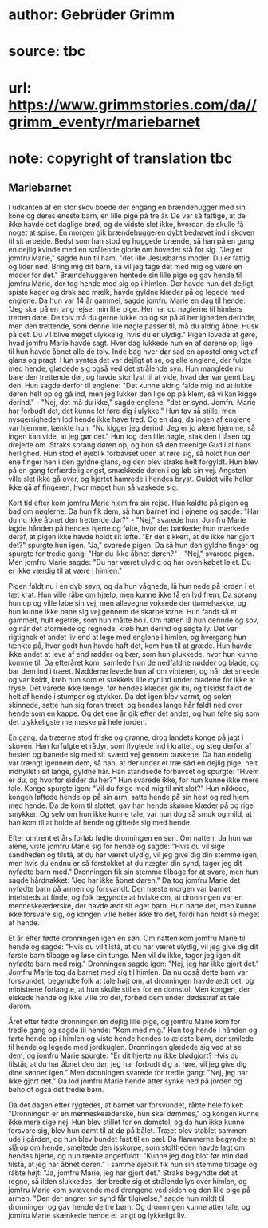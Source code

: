 # author: Gebrüder Grimm
# source: tbc
# url: https://www.grimmstories.com/da//grimm_eventyr/mariebarnet
# note: copyright of translation tbc

## Mariebarnet 

I udkanten af en stor skov boede der engang en brændehugger med sin kone
og deres eneste barn, en lille pige på tre år. De var så fattige, at de
ikke havde det daglige brød, og de vidste slet ikke, hvordan de skulle
få noget at spise. En morgen gik brændehuggeren dybt bedrøvet ind i
skoven til sit arbejde. Bedst som han stod og huggede brænde, så han på
en gang en dejlig kvinde med en strålende glorie om hovedet stå for sig.
"Jeg er jomfru Marie," sagde hun til ham, "det lille Jesusbarns
moder. Du er fattig og lider nød. Bring mig dit barn, så vil jeg tage
det med mig og være en moder for det." Brændehuggeren hentede sin lille
pige og gav hende til jomfru Marie, der tog hende med sig op i himlen.
Der havde hun det dejligt, spiste kager og drak sød mælk, havde gyldne
klæder på og legede med englene. Da hun var 14 år gammel, sagde jomfru
Marie en dag til hende: "Jeg skal på en lang rejse, min lille pige. Her
har du nøglerne til himlens tretten døre. De tolv må du gerne lukke op
og se på al herligheden derinde, men den trettende, som denne lille
nøgle passer til, må du aldrig åbne. Husk på det. Du vil blive meget
ulykkelig, hvis du er ulydig." Pigen lovede at gøre, hvad jomfru Marie
havde sagt. Hver dag lukkede hun en af dørene op, lige til hun havde
åbnet alle de tolv. Inde bag hver dør sad en apostel omgivet af glans og
pragt. Hun syntes det var dejligt at se, og alle englene, der fulgte med
hende, glædede sig også ved det strålende syn. Hun manglede nu bare den
trettende dør, og havde stor lyst til at vide, hvad der var gemt bag
den. Hun sagde derfor til englene: "Det kunne aldrig falde mig ind at
lukke døren helt op og gå ind, men jeg lukker den lige op på klem, så vi
kan kigge derind." - "Nej, det må du ikke," sagde englene, "det er
synd. Jomfru Marie har forbudt det, det kunne let føre dig i ulykke."
Hun tav så stille, men nysgerrigheden lod hende ikke have fred. Og en
dag, da ingen af englene var hjemme, tænkte hun: "Nu kigger jeg derind.
Jeg er jo alene hjemme, så ingen kan vide, at jeg gør det." Hun tog den
lille nøgle, stak den i låsen og drejede om. Straks sprang døren op, og
hun så den treenige Gud i al hans herlighed. Hun stod et øjeblik
forbavset uden at røre sig, så holdt hun den ene finger hen i den gyldne
glans, og den blev straks helt forgyldt. Hun blev på en gang forfærdelig
angst, smækkede døren i og løb sin vej. Angsten ville slet ikke gå over,
og hjertet hamrede i hendes bryst. Guldet ville heller ikke gå af
fingeren, hvor meget hun så vaskede sig.

Kort tid efter kom jomfru Marie hjem fra sin rejse. Hun kaldte på pigen
og bad om nøglerne. Da hun fik dem, så hun barnet ind i øjnene og sagde:
"Har du nu ikke åbnet den trettende dør?" - "Nej," svarede hun.
Jomfru Marie lagde hånden på hendes hjerte og følte, hvor det bankede;
hun mærkede deraf, at pigen ikke havde holdt sit løfte. "Er det
sikkert, at du ikke har gjort det?" spurgte hun igen. "Ja," svarede
pigen. Da så hun den gyldne finger og spurgte for tredie gang: "Har du
ikke åbnet døren?" - "Nej," svarede pigen. Men jomfru Marie sagde:
"Du har været ulydig og har ovenikøbet løjet. Du er ikke værdig til at
være i himlen."

Pigen faldt nu i en dyb søvn, og da hun vågnede, lå hun nede på jorden i
et tæt krat. Hun ville råbe om hjælp, men kunne ikke få en lyd frem. Da
sprang hun op og ville løbe sin vej, men allevegne voksede der
tjørnehække, og hun kunne ikke bane sig vej gennem de skarpe torne. Hun
fandt så et gammelt, hult egetræ, som hun måtte bo i. Om natten lå hun
derinde og sov, og når det stormede og regnede, krøb hun derind og søgte
ly. Det var rigtignok et andet liv end at lege med englene i himlen, og
hvergang hun tænkte på, hvor godt hun havde haft det, kom hun til at
græde. Hun havde ikke andet at leve af end rødder og bær, som hun
plukkede, hvor hun kunne komme til. Da efteråret kom, samlede hun de
nedfaldne nødder og blade, og bar dem ind i træet. Nødderne levede hun
af om vinteren, og når det sneede og var koldt, krøb hun som et stakkels
lille dyr ind under bladene for ikke at fryse. Det varede ikke længe,
før hendes klæder gik itu, og tilsidst faldt de helt af hende i stumper
og stykker. Da det igen blev varmt, og solen skinnede, satte hun sig
foran træet, og hendes lange hår faldt ned over hende som en kappe. Og
det ene år gik efter det andet, og hun følte sig som det ulykkeligste
menneske på hele jorden.

En gang, da træerne stod friske og grønne, drog landets konge på jagt i
skoven. Han forfulgte et rådyr, som flygtede ind i krattet, og steg
derfor af hesten og banede sig med sit sværd vej gennem buskene. Da han
endelig var trængt igennem dem, så han, at der under et træ sad en
dejlig pige, helt indhyllet i sit lange, gyldne hår. Han standsede
forbavset og spurgte: "Hvem er du, og hvorfor sidder du her?" Hun
svarede ikke, for hun kunne ikke mere tale. Konge spurgte igen: "Vil du
følge med mig til mit slot?" Hun nikkede, kongen løftede hende op på
sin arm, satte hende på sin hest og red hjem med hende. Da de kom til
slottet, gav han hende skønne klæder på og rige smykker. Og selv om hun
ikke kunne tale, var hun dog så smuk og mild, at han kom til at holde af
hende og giftede sig med hende.

Efter omtrent et års forløb fødte dronningen en søn. Om natten, da hun
var alene, viste jomfru Marie sig for hende og sagde: "Hvis du vil sige
sandheden og tilstå, at du har været ulydig, vil jeg give dig din stemme
igen, men hvis du endnu er så forstokket at du nægter din synd, tager
jeg dit nyfødte barn med." Dronningen fik sin stemme tilbage for at
svare, men hun sagde hårdnakket: "Jeg har ikke åbnet døren." Da tog
jomfru Marie det nyfødte barn på armen og forsvandt. Den næste morgen
var barnet intetsteds at finde, og folk begyndte at hviske om, at
dronningen var en menneskeæderske, der havde ædt sit eget barn. Hun
hørte det, men kunne ikke forsvare sig, og kongen ville heller ikke tro
det, fordi han holdt så meget af hende.

Et år efter fødte dronningen igen en søn. Om natten kom jomfru Marie til
hende og sagde: "Hvis du vil tilstå, at du har været ulydig, vil jeg
give dig dit første barn tilbage og løse din tunge. Men vil du ikke,
tager jeg igen dit nyfødte barn med mig." Dronningen sagde igen: "Nej,
jeg har ikke gjort det." Jomfru Marie tog da barnet med sig til himlen.
Da nu også dette barn var forsvundet, begyndte folk at tale højt om, at
dronningen havde ædt det, og ministrene forlangte, at hun skulle stilles
for en domstol. Men kongen, der elskede hende og ikke ville tro det,
forbød dem under dødsstraf at tale derom.

Året efter fødte dronningen en dejlig lille pige, og jomfru Marie kom
for tredie gang og sagde til hende: "Kom med mig." Hun tog hende i
hånden og førte hende op i himlen og viste hende hendes to ældste børn,
der smilede til hende og legede med jordkuglen. Dronningen glædede sig
ved at se dem, og jomfru Marie spurgte: "Er dit hjerte nu ikke
blødgjort? Hvis du tilstår, at du har åbnet den dør, jeg har forbudt dig
at røre, vil jeg give dig dine sønner igen." Men dronningen svarede for
tredie gang: "Nej, jeg har ikke gjort det." Da lod jomfru Marie hende
atter synke ned på jorden og beholdt også det tredie barn.

Da det dagen efter rygtedes, at barnet var forsvundet, råbte hele
folket: "Dronningen er en menneskeæderske, hun skal dømmes," og kongen
kunne ikke mere sige nej. Hun blev stillet for en domstol, og da hun
ikke kunne forsvare sig, blev hun dømt til at dø på bålet. Træet blev
stablet sammen ude i gården, og hun blev bundet fast til en pæl. Da
flammerne begyndte at slå op om hende, smeltede den isskorpe, som
stoltheden havde lagt om hendes hjerte, og hun tænke angerfuldt: "Kunne
jeg dog blot før min død tilstå, at jeg har åbnet døren." I samme
øjeblik fik hun sin stemme tilbage og råbte højt: "Ja, jomfru Marie,
jeg har gjort det." Straks begyndte det at regne, så ilden slukkedes,
der bredte sig et strålende lys over himlen, og jomfru Marie kom
svævende med drengene ved siden og den lille pige på armen. "Den der
angrer sin synd får tilgivelse," sagde hun mildt til dronningen og gav
hende de tre børn. Og dronningen kunne atter tale, og jomfru Marie
skænkede hende et langt og lykkeligt liv.
